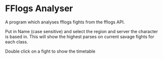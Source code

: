 # FFlogs Analyser
A program which analyses fflogs fights from the fflogs API.

Put in Name (case sensitive) and select the region and server the character is based in.
This will show the highest parses on current savage fights for each class.

Double click on a fight to show the timetable
